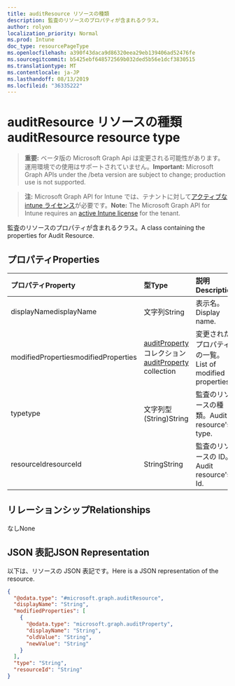 ```yaml
---
title: auditResource リソースの種類
description: 監査のリソースのプロパティが含まれるクラス。
author: rolyon
localization_priority: Normal
ms.prod: Intune
doc_type: resourcePageType
ms.openlocfilehash: a390f43daca9d86320eea29eb139406ad52476fe
ms.sourcegitcommit: b5425ebf648572569b032ded5b56e1dcf3830515
ms.translationtype: MT
ms.contentlocale: ja-JP
ms.lasthandoff: 08/13/2019
ms.locfileid: "36335222"
---
```

# <a name="auditresource-resource-type"></a><span data-ttu-id="79d88-103">auditResource リソースの種類</span><span class="sxs-lookup"><span data-stu-id="79d88-103">auditResource resource type</span></span>

> <span data-ttu-id="79d88-104">**重要:** ベータ版の Microsoft Graph Api は変更される可能性があります。運用環境での使用はサポートされていません。</span><span class="sxs-lookup"><span data-stu-id="79d88-104">**Important:** Microsoft Graph APIs under the /beta version are subject to change; production use is not supported.</span></span>

> <span data-ttu-id="79d88-105">**注:** Microsoft Graph API for Intune では、テナントに対して[アクティブな intune ライセンス](https://go.microsoft.com/fwlink/?linkid=839381)が必要です。</span><span class="sxs-lookup"><span data-stu-id="79d88-105">**Note:** The Microsoft Graph API for Intune requires an [active Intune license](https://go.microsoft.com/fwlink/?linkid=839381) for the tenant.</span></span>

<span data-ttu-id="79d88-106">監査のリソースのプロパティが含まれるクラス。</span><span class="sxs-lookup"><span data-stu-id="79d88-106">A class containing the properties for Audit Resource.</span></span>

## <a name="properties"></a><span data-ttu-id="79d88-107">プロパティ</span><span class="sxs-lookup"><span data-stu-id="79d88-107">Properties</span></span>
|<span data-ttu-id="79d88-108">プロパティ</span><span class="sxs-lookup"><span data-stu-id="79d88-108">Property</span></span>|<span data-ttu-id="79d88-109">型</span><span class="sxs-lookup"><span data-stu-id="79d88-109">Type</span></span>|<span data-ttu-id="79d88-110">説明</span><span class="sxs-lookup"><span data-stu-id="79d88-110">Description</span></span>|
|:---|:---|:---|
|<span data-ttu-id="79d88-111">displayName</span><span class="sxs-lookup"><span data-stu-id="79d88-111">displayName</span></span>|<span data-ttu-id="79d88-112">文字列</span><span class="sxs-lookup"><span data-stu-id="79d88-112">String</span></span>|<span data-ttu-id="79d88-113">表示名。</span><span class="sxs-lookup"><span data-stu-id="79d88-113">Display name.</span></span>|
|<span data-ttu-id="79d88-114">modifiedProperties</span><span class="sxs-lookup"><span data-stu-id="79d88-114">modifiedProperties</span></span>|<span data-ttu-id="79d88-115">[auditProperty](../resources/intune-auditing-auditproperty.md) コレクション</span><span class="sxs-lookup"><span data-stu-id="79d88-115">[auditProperty](../resources/intune-auditing-auditproperty.md) collection</span></span>|<span data-ttu-id="79d88-116">変更されたプロパティの一覧。</span><span class="sxs-lookup"><span data-stu-id="79d88-116">List of modified properties.</span></span>|
|<span data-ttu-id="79d88-117">type</span><span class="sxs-lookup"><span data-stu-id="79d88-117">type</span></span>|<span data-ttu-id="79d88-118">文字列型 (String)</span><span class="sxs-lookup"><span data-stu-id="79d88-118">String</span></span>|<span data-ttu-id="79d88-119">監査のリソースの種類。</span><span class="sxs-lookup"><span data-stu-id="79d88-119">Audit resource's type.</span></span>|
|<span data-ttu-id="79d88-120">resourceId</span><span class="sxs-lookup"><span data-stu-id="79d88-120">resourceId</span></span>|<span data-ttu-id="79d88-121">String</span><span class="sxs-lookup"><span data-stu-id="79d88-121">String</span></span>|<span data-ttu-id="79d88-122">監査のリソースの ID。</span><span class="sxs-lookup"><span data-stu-id="79d88-122">Audit resource's Id.</span></span>|

## <a name="relationships"></a><span data-ttu-id="79d88-123">リレーションシップ</span><span class="sxs-lookup"><span data-stu-id="79d88-123">Relationships</span></span>
<span data-ttu-id="79d88-124">なし</span><span class="sxs-lookup"><span data-stu-id="79d88-124">None</span></span>

## <a name="json-representation"></a><span data-ttu-id="79d88-125">JSON 表記</span><span class="sxs-lookup"><span data-stu-id="79d88-125">JSON Representation</span></span>
<span data-ttu-id="79d88-126">以下は、リソースの JSON 表記です。</span><span class="sxs-lookup"><span data-stu-id="79d88-126">Here is a JSON representation of the resource.</span></span>
<!-- {
  "blockType": "resource",
  "@odata.type": "microsoft.graph.auditResource"
}
-->
``` json
{
  "@odata.type": "#microsoft.graph.auditResource",
  "displayName": "String",
  "modifiedProperties": [
    {
      "@odata.type": "microsoft.graph.auditProperty",
      "displayName": "String",
      "oldValue": "String",
      "newValue": "String"
    }
  ],
  "type": "String",
  "resourceId": "String"
}
```



